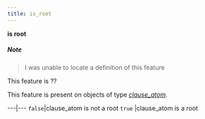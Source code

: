 ```yaml
---
title: is_root
---
```


**is root**


##### Note
> I was unable to locate a definition of this feature

This feature is ??

This feature is present on objects of type [*clause_atom*](otype).

---|---
`false`|clause_atom is not a root
`true` |clause_atom is a root
